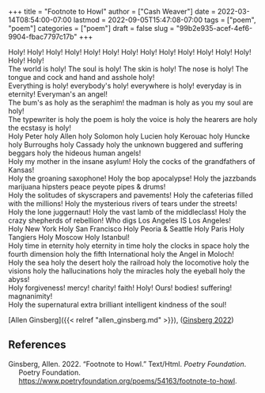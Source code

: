 +++
title = "Footnote to Howl"
author = ["Cash Weaver"]
date = 2022-03-14T08:54:00-07:00
lastmod = 2022-09-05T15:47:08-07:00
tags = ["poem", "poem"]
categories = ["poem"]
draft = false
slug = "99b2e935-acef-4ef6-9904-fbac7797c17b"
+++

<div class="verse">

Holy! Holy! Holy! Holy! Holy! Holy! Holy! Holy! Holy! Holy! Holy! Holy! Holy! Holy! Holy!<br />
The world is holy! The soul is holy! The skin is holy! The nose is holy! The tongue and cock and hand and asshole holy!<br />
Everything is holy! everybody's holy! everywhere is holy! everyday is in eternity! Everyman's an angel!<br />
The bum's as holy as the seraphim! the madman is holy as you my soul are holy!<br />
The typewriter is holy the poem is holy the voice is holy the hearers are holy the ecstasy is holy!<br />
Holy Peter holy Allen holy Solomon holy Lucien holy Kerouac holy Huncke holy Burroughs holy Cassady holy the unknown buggered and suffering beggars holy the hideous human angels!<br />
Holy my mother in the insane asylum! Holy the cocks of the grandfathers of Kansas!<br />
Holy the groaning saxophone! Holy the bop apocalypse! Holy the jazzbands marijuana hipsters peace peyote pipes &amp; drums!<br />
Holy the solitudes of skyscrapers and pavements! Holy the cafeterias filled with the millions! Holy the mysterious rivers of tears under the streets!<br />
Holy the lone juggernaut! Holy the vast lamb of the middleclass! Holy the crazy shepherds of rebellion! Who digs Los Angeles IS Los Angeles!<br />
Holy New York Holy San Francisco Holy Peoria &amp; Seattle Holy Paris Holy Tangiers Holy Moscow Holy Istanbul!<br />
Holy time in eternity holy eternity in time holy the clocks in space holy the fourth dimension holy the fifth International holy the Angel in Moloch!<br />
Holy the sea holy the desert holy the railroad holy the locomotive holy the visions holy the hallucinations holy the miracles holy the eyeball holy the abyss!<br />
Holy forgiveness! mercy! charity! faith! Holy! Ours! bodies! suffering! magnanimity!<br />
Holy the supernatural extra brilliant intelligent kindness of the soul!<br />

</div>

[Allen Ginsberg]({{< relref "allen_ginsberg.md" >}}), (<a href="#citeproc_bib_item_1">Ginsberg 2022</a>)

## References

<style>.csl-entry{text-indent: -1.5em; margin-left: 1.5em;}</style><div class="csl-bib-body">
  <div class="csl-entry"><a id="citeproc_bib_item_1"></a>Ginsberg, Allen. 2022. “Footnote to Howl.” Text/Html. <i>Poetry Foundation</i>. Poetry Foundation. <a href="https://www.poetryfoundation.org/poems/54163/footnote-to-howl">https://www.poetryfoundation.org/poems/54163/footnote-to-howl</a>.</div>
</div>
